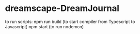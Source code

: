 # dreamscape-DreamJournal

to run scripts:
npm run build (to start compiler from Typescript to Javascript)
npm start (to run nodemon)